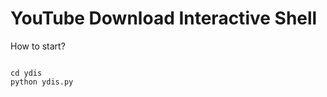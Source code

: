 # YouTube Download Interactive Shell

How to start?

```git clone https://github.com/OneParsec/ydis

cd ydis
python ydis.py
```
